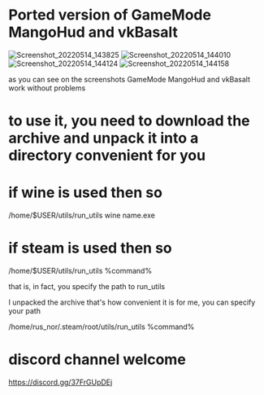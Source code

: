 # Ported version of GameMode MangoHud and vkBasalt
![Screenshot_20220514_143825](https://user-images.githubusercontent.com/85447162/168424520-2dea46f1-1952-40e6-b6b6-626db654ab8c.png)
![Screenshot_20220514_144010](https://user-images.githubusercontent.com/85447162/168424522-23ba867e-6ec8-4150-aaf6-024ebada79be.png)
![Screenshot_20220514_144124](https://user-images.githubusercontent.com/85447162/168424523-ed359a14-970a-4016-8631-ac33db55d574.png)
![Screenshot_20220514_144158](https://user-images.githubusercontent.com/85447162/168424525-a0beed9a-6180-403d-a37f-196c978ceee7.png)

as you can see on the screenshots GameMode MangoHud and vkBasalt work without problems

# to use it, you need to download the archive and unpack it into a directory convenient for you

# if wine is used then so 
/home/$USER/utils/run_utils wine name.exe

# if steam is used then so 
/home/$USER/utils/run_utils %command%

that is, in fact, you specify the path to run_utils

I unpacked the archive that's how convenient it is for me, you can specify your path

/home/rus_nor/.steam/root/utils/run_utils %command%

# discord channel welcome
https://discord.gg/37FrGUpDEj
